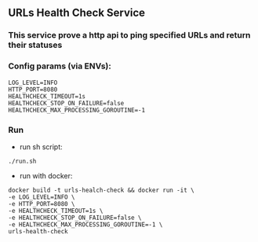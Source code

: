 ## URLs Health Check Service

### This service prove a http api to ping specified URLs and return their statuses

### Config params (via ENVs):
```
LOG_LEVEL=INFO
HTTP_PORT=8080
HEALTHCHECK_TIMEOUT=1s
HEALTHCHECK_STOP_ON_FAILURE=false
HEALTHCHECK_MAX_PROCESSING_GOROUTINE=-1
```

### Run
- run sh script:
```
./run.sh
```
- run with docker:
```
docker build -t urls-healch-check && docker run -it \
-e LOG_LEVEL=INFO \
-e HTTP_PORT=8080 \
-e HEALTHCHECK_TIMEOUT=1s \
-e HEALTHCHECK_STOP_ON_FAILURE=false \
-e HEALTHCHECK_MAX_PROCESSING_GOROUTINE=-1 \
urls-health-check
```

